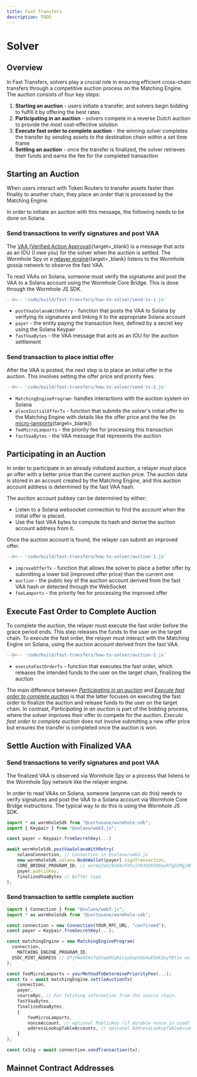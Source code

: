 ```yaml
---
title: Fast Transfers
description: TODO
---
```


# Solver

## Overview

In Fast Transfers, solvers play a crucial role in ensuring efficient cross-chain transfers through a competitive auction process on the Matching Engine. The auction consists of four key steps: <!-- link to matching engine -->

1. **Starting an auction** - users initiate a transfer, and solvers begin bidding to fulfill it by offering the best rates
2. **Participating in an auction** - solvers compete in a reverse Dutch auction to provide the most cost-effective solution
3. **Execute fast order to complete auction** - the winning solver completes the transfer by sending assets to the destination chain within a set time frame
4. **Settling an auction** - once the transfer is finalized, the solver retrieves their funds and earns the fee for the completed transaction

## Starting an Auction
When users interact with Token Routers to transfer assets faster than finality to another chain, they place an order that is processed by the Matching Engine. <!-- link to token routers -->

In order to initiate an auction with this message, the following needs to be done on Solana.

### Send transactions to verify signatures and post VAA

The [VAA (Verified Action Approval)](/learn/infrastructure/vaas/){target=\_blank} is a message that acts as an IOU (I owe you) for the solver when the auction is settled. The Wormhole Spy or a [relayer engine](https://github.com/wormhole-foundation/relayer-engine){target=\_blank} listens to the Wormhole gossip network to observe the fast VAA.

To read VAAs on Solana, someone must verify the signatures and post the VAA to a Solana account using the Wormhole Core Bridge. This is done through the Wormhole JS SDK.

```js
--8<-- 'code/build/fast-transfers/how-to-solver/send-tx-1.js'
```

- `postVaaSolanaWithRetry` - function that posts the VAA to Solana by verifying its signatures and linking it to the appropriate Solana account
- `payer` - the entity paying the transaction fees, defined by a secret key using the Solana Keypair
- `fastVaaBytes` - the VAA message that acts as an IOU for the auction settlement

### Send transaction to place initial offer

After the VAA is posted, the next step is to place an initial offer in the auction. This involves setting the offer price and priority fees.

```js
--8<-- 'code/build/fast-transfers/how-to-solver/send-tx-2.js'
```

- `MatchingEngineProgram`- handles interactions with the auction system on Solana
- `placeInitialOfferTx` - function that submits the solver's initial offer to the Matching Engine with details like the offer price and the fee (in [micro-lamports](https://solana.com/docs/terminology#lamport){target=\_blank})
- `feeMicroLamports` - the priority fee for processing this transaction
- `fastVaaBytes` - the VAA message that represents the auction

## Participating in an Auction

In order to participate in an already initialized auction, a relayer must place an offer with a better price than the current auction price. The auction data is stored in an account created by the Matching Engine, and this auction account address is determined by the fast VAA hash. 

The auction account pubkey can be determined by either:

- Listen to a Solana websocket connection to find the account when the initial offer is placed.
- Use the fast VAA bytes to compute its hash and derive the auction account address from it.

Once the auction account is found, the relayer can submit an improved offer.

```js
--8<-- 'code/build/fast-transfers/how-to-solver/auction-1.js'
```

- `improveOfferTx` - function  that allows the solver to place a better offer by submitting a lower bid (improved offer price) than the current one
- `auction` - the public key of the auction account derived from the fast VAA hash or detected through the WebSocket
- `feeLamports` - the priority fee for processing the improved offer

## Execute Fast Order to Complete Auction

To complete the auction, the relayer must execute the fast order before the grace period ends. This step releases the funds to the user on the target chain. To execute the fast order, the relayer must interact with the Matching Engine on Solana, using the auction account derived from the fast VAA. 

```js
--8<-- 'code/build/fast-transfers/how-to-solver/auction-2.js'
```

- `executeFastOrderTx` - function that executes the fast order, which releases the intended funds to the user on the target chain, finalizing the auction

The main difference between [_Participating in an auction_](/build/fast-transfers/how-to-solver/#participating-in-an-auction) and [_Execute fast order to complete auction_](/build/fast-transfers/how-to-solver/#execute-fast-order-to-complete-auction) is that the latter focuses on executing the fast order to finalize the auction and release funds to the user on the target chain. In contrast, _Participating in an auction_ is part of the bidding process, where the solver improves their offer to compete for the auction. _Execute fast order to complete auction_ does not involve submitting a new offer price but ensures the transfer is completed once the auction is won.

## Settle Auction with Finalized VAA

### Send transactions to verify signatures and post VAA

The finalized VAA is observed via Wormhole Spy or a process that listens to the Wormhole Spy network like the relayer engine.

In order to read VAAs on Solana, someone (anyone can do this) needs to verify signatures and post the VAA to a Solana account via Wormhole Core Bridge instructions. The typical way to do this is using the Wormhole JS SDK.

<!-- snippet -->

```js
import * as wormholeSdk from "@certusone/wormhole-sdk";
import { Keypair } from "@solana/web3.js";

const payer = Keypair.fromSecretKey(...)

await wormholeSdk.postVaaSolanaWithRetry(
    solanaConnection, // Connection in @solana/web3.js
    new wormholeSdk.solana.NodeWallet(payer).signTransaction,
    CORE_BRIDGE_PROGRAM_ID, // worm2ZoG2kUd4vFXhvjh93UUH596ayRfgQ2MgjNMTth on mainnet
    payer.publicKey,
    finalizedVaaBytes // Buffer type
);

```

### Send transaction to settle complete auction

<!-- snippet -->

```js
import { Connection } from "@solana/web3.js";
import * as wormholeSdk from "@certusone/wormhole-sdk";

const connection = new Connection(YOUR_RPC_URL, "confirmed");
const payer = Keypair.fromSecretKey(...);

const matchingEngine = new MatchingEngineProgram(
  connection,
	MATCHING_ENGINE_PROGRAM_ID,
  USDC_MINT_ADDRESS // EPjFWdd5AufqSSqeM2qN1xzybapC8G4wEGGkZwyTDt1v on mainnet
);

const feeMicroLamports = yourMethodToDeterminePriorityFee(...);
const tx = await matchingEngine.settleAuctionTx(
    connection,
    payer,
    sourceRpc, // For fetching information from the source chain.
    fastVaaBytes,
    finalizedVaaBytes,
    {
        feeMicroLamports,
        nonceAccount, // optional PublicKey (if durable nonce is used)
        addressLookupTableAccounts, // optional AddressLookupTableAccount[];
    }
);

const txSig = await connection.sendTransaction(tx);

```


## Mainnet Contract Addresses 
